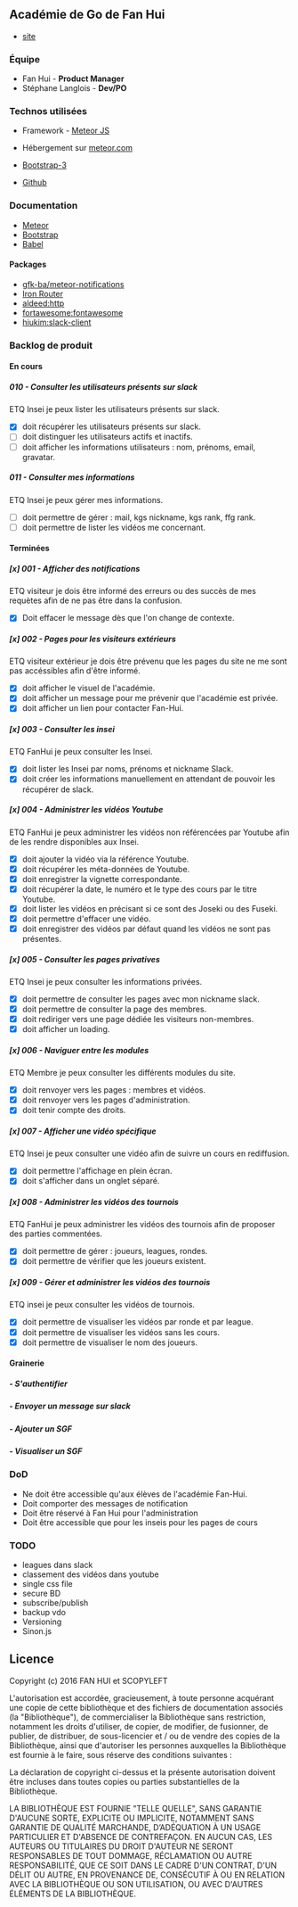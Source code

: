 ## Académie de Go de Fan Hui
- [site](http://goacademie.github.io/fanhui/)

### Équipe
- Fan Hui - **Product Manager**
- Stéphane Langlois - **Dev/PO**

### Technos utilisées
- Framework - [Meteor JS](https://www.meteor.com/)
- Hébergement sur [meteor.com](fanhui.meteor.com)

- [Bootstrap-3](http://getbootstrap.com)
- [Github](https://github.com/goacademie/fanhui)

### Documentation
- [Meteor](http://docs.meteor.com/#/full)
- [Bootstrap](http://getbootstrap.com/components)
- [Babel](http://babeljs.io/docs/learn-es2015/)

#### Packages
- [gfk-ba/meteor-notifications](https://github.com/gfk-ba/meteor-notifications/blob/master/README.md)
- [Iron Router](http://iron-meteor.github.io/iron-router/)
- [aldeed:http](https://github.com/aldeed/meteor-http-extras)
- [fortawesome:fontawesome](https://github.com/MeteorPackaging/Font-Awesome/)
- [hiukim:slack-client](https://github.com/clionelabs/slack-client/)

### Backlog de produit

#### En cours

##### 010 - Consulter les utilisateurs présents sur slack
ETQ Insei je peux lister les utilisateurs présents sur slack.
- [x] doit récupérer les utilisateurs présents sur slack.
- [ ] doit distinguer les utilisateurs actifs et inactifs.
- [ ] doit afficher les informations utilisateurs : nom, prénoms, email, gravatar.

##### 011 - Consulter mes informations
ETQ Insei je peux gérer mes informations.
- [ ] doit permettre de gérer : mail, kgs nickname, kgs rank, ffg rank.
- [ ] doit permettre de lister les vidéos me concernant.

#### Terminées

##### [x] 001 - Afficher des notifications
ETQ visiteur je dois être informé des erreurs ou des succès de mes requètes afin de ne pas être dans la confusion.
- [x] Doit effacer le message dès que l'on change de contexte.

##### [x] 002 - Pages pour les visiteurs extérieurs
ETQ visiteur extérieur je dois être prévenu que les pages du site ne me sont pas accéssibles afin d'être informé.
- [x] doit afficher le visuel de l'académie.
- [x] doit afficher un message pour me prévenir que l'académie est privée.
- [x] doit afficher un lien pour contacter Fan-Hui.

##### [x] 003 - Consulter les insei
ETQ FanHui je peux consulter les Insei.
- [x] doit lister les Insei par noms, prénoms et nickname Slack.
- [x] doit créer les informations manuellement en attendant de pouvoir les récupérer de slack.

##### [x] 004 - Administrer les vidéos Youtube
ETQ FanHui je peux administrer les vidéos non référencées par Youtube afin de les rendre disponibles aux Insei.
- [x] doit ajouter la vidéo via la référence Youtube.
- [x] doit récupérer les méta-données de Youtube.
- [x] doit enregistrer la vignette correspondante.
- [x] doit récupérer la date, le numéro et le type des cours par le titre Youtube.
- [x] doit lister les vidéos en précisant si ce sont des Joseki ou des Fuseki.
- [x] doit permettre d'effacer une vidéo.
- [x] doit enregistrer des vidéos par défaut quand les vidéos ne sont pas présentes.

##### [x] 005 - Consulter les pages privatives
ETQ Insei je peux consulter les informations privées.
- [x] doit permettre de consulter les pages avec mon nickname slack.
- [x] doit permettre de consulter la page des membres.
- [x] doit rediriger vers une page dédiée les visiteurs non-membres.
- [x] doit afficher un loading.

##### [x] 006 - Naviguer entre les modules
ETQ Membre je peux consulter les différents modules du site.
- [x] doit renvoyer vers les pages : membres et vidéos.
- [x] doit renvoyer vers les pages d'administration.
- [x] doit tenir compte des droits.

##### [x] 007 - Afficher une vidéo spécifique
ETQ Insei je peux consulter une vidéo afin de suivre un cours en rediffusion.
- [x] doit permettre l'affichage en plein écran.
- [x] doit s'afficher dans un onglet séparé.

##### [x] 008 - Administrer les vidéos des tournois
ETQ FanHui je peux administrer les vidéos des tournois afin de proposer des parties commentées.
- [x] doit permettre de gérer : joueurs, leagues, rondes.
- [x] doit permettre de vérifier que les joueurs existent.

##### [x] 009 - Gérer et administrer les vidéos des tournois
ETQ insei je peux consulter les vidéos de tournois.
- [x] doit permettre de visualiser les vidéos par ronde et par league.
- [x] doit permettre de visualiser les vidéos sans les cours.
- [x] doit permettre de visualiser le nom des joueurs.

#### Grainerie

##### - S'authentifier
##### - Envoyer un message sur slack
##### - Ajouter un SGF
##### - Visualiser un SGF

### DoD
- Ne doit être accessible qu'aux élèves de l'académie Fan-Hui.
- Doit comporter des messages de notification
- Doit être réservé à Fan Hui pour l'administration
- Doit être accessible que pour les inseis pour les pages de cours

### TODO
- leagues dans slack
- classement des vidéos dans youtube
- single css file
- secure BD
- subscribe/publish
- backup vdo
- Versioning
- Sinon.js

## Licence
Copyright (c) 2016 FAN HUI et SCOPYLEFT

L'autorisation est accordée, gracieusement, à toute personne acquérant une copie de cette bibliothèque et des fichiers de documentation associés (la "Bibliothèque"), de commercialiser la Bibliothèque sans restriction, notamment les droits d'utiliser, de copier, de modifier, de fusionner, de publier, de distribuer, de sous-licencier et / ou de vendre des copies de la Bibliothèque, ainsi que d'autoriser les personnes auxquelles la Bibliothèque est fournie à le faire, sous réserve des conditions suivantes :

La déclaration de copyright ci-dessus et la présente autorisation doivent être incluses dans toutes copies ou parties substantielles de la Bibliothèque.

LA BIBLIOTHÈQUE EST FOURNIE "TELLE QUELLE", SANS GARANTIE D'AUCUNE SORTE, EXPLICITE OU IMPLICITE, NOTAMMENT SANS GARANTIE DE QUALITÉ MARCHANDE, D’ADÉQUATION À UN USAGE PARTICULIER ET D'ABSENCE DE CONTREFAÇON. EN AUCUN CAS, LES AUTEURS OU TITULAIRES DU DROIT D'AUTEUR NE SERONT RESPONSABLES DE TOUT DOMMAGE, RÉCLAMATION OU AUTRE RESPONSABILITÉ, QUE CE SOIT DANS LE CADRE D'UN CONTRAT, D'UN DÉLIT OU AUTRE, EN PROVENANCE DE, CONSÉCUTIF À OU EN RELATION AVEC LA BIBLIOTHÈQUE OU SON UTILISATION, OU AVEC D'AUTRES ÉLÉMENTS DE LA BIBLIOTHÈQUE.
